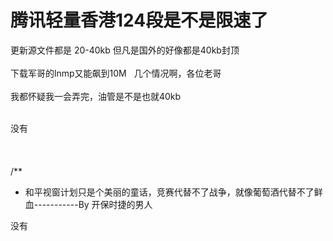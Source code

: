 # 腾讯轻量香港124段是不是限速了


更新源文件都是 20-40kb 但凡是国外的好像都是40kb封顶<br />
<br />
下载军哥的lnmp又能飙到10M&nbsp; &nbsp;几个情况啊，各位老哥<br />
<br />
我都怀疑我一会弄完，油管是不是也就40kb<br />
<br />
<img id="aimg_J7zN7" onclick="zoom(this, this.src, 0, 0, 0)" class="zoom" src="https://i.loli.net/2020/10/24/fnyUJhOT2VlwNSs.png" onmouseover="img_onmouseoverfunc(this)" onload="thumbImg(this)" border="0" alt="" />

没有<br />
<br />
<br />
<br />
/**<br />
 * 和平视窗计划只是个美丽的童话，竞赛代替不了战争，就像葡萄酒代替不了鲜血-----------By 开保时捷的男人

没有
